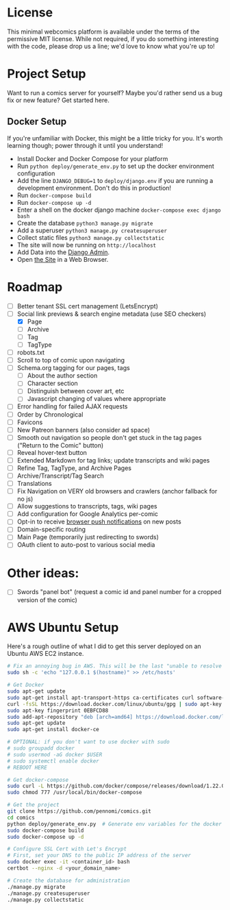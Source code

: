 # License

This minimal webcomics platform is available under the terms of the permissive MIT license. While not required, if you 
do something interesting with the code, please drop us a line; we'd love to know what you're up to!

# Project Setup

Want to run a comics server for yourself? Maybe you'd rather send us a bug fix or new feature? Get started here.

## Docker Setup

If you're unfamiliar with Docker, this might be a little tricky for you. It's worth learning though; power through it until you understand!

- Install Docker and Docker Compose for your platform
- Run `python deploy/generate_env.py` to set up the docker environment configuration
- Add the line `DJANGO_DEBUG=1` to `deploy/django.env` if you are running a development environment. Don't do this in production!
- Run `docker-compose build`
- Run `docker-compose up -d`
- Enter a shell on the docker django machine `docker-compose exec django bash`
- Create the database `python3 manage.py migrate`
- Add a superuser `python3 manage.py createsuperuser`
- Collect static files `python3 manage.py collectstatic`
- The site will now be running on `http://localhost`
- Add Data into the [Django Admin](http://localhost/admin/).
- Open [the Site](http://localhost) in a Web Browser.


# Roadmap

- [ ] Better tenant SSL cert management (LetsEncrypt)
- [ ] Social link previews & search engine metadata (use SEO checkers)
  - [x] Page
  - [ ] Archive
  - [ ] Tag
  - [ ] TagType
- [ ] robots.txt
- [ ] Scroll to top of comic upon navigating
- [ ] Schema.org tagging for our pages, tags
  - [ ] About the author section
  - [ ] Character section
  - [ ] Distinguish between cover art, etc
  - [ ] Javascript changing of values where appropriate
- [ ] Error handling for failed AJAX requests
- [ ] Order by Chronological
- [ ] Favicons
- [ ] New Patreon banners (also consider ad space)
- [ ] Smooth out navigation so people don't get stuck in the tag pages ("Return to the Comic" button)
- [ ] Reveal hover-text button
- [ ] Extended Markdown for tag links; update transcripts and wiki pages
- [ ] Refine Tag, TagType, and Archive Pages
- [ ] Archive/Transcript/Tag Search
- [ ] Translations
- [ ] Fix Navigation on VERY old browsers and crawlers (anchor fallback for no js)
- [ ] Allow suggestions to transcripts, tags, wiki pages
- [ ] Add configuration for Google Analytics per-comic
- [ ] Opt-in to receive [browser push notifications](https://developers.google.com/web/updates/2016/07/web-push-interop-wins) on new posts
- [ ] Domain-specific routing
- [ ] Main Page (temporarily just redirecting to swords)
- [ ] OAuth client to auto-post to various social media

# Other ideas:

- [ ] Swords "panel bot" (request a comic id and panel number for a cropped version of the comic)

# AWS Ubuntu Setup

Here's a rough outline of what I did to get this server deployed on an Ubuntu AWS EC2 instance.

```bash
# Fix an annoying bug in AWS. This will be the last "unable to resolve host" error you see
sudo sh -c 'echo "127.0.0.1 $(hostname)" >> /etc/hosts'

# Get Docker
sudo apt-get update
sudo apt-get install apt-transport-https ca-certificates curl software-properties-common
curl -fsSL https://download.docker.com/linux/ubuntu/gpg | sudo apt-key add -
sudo apt-key fingerprint 0EBFCD88
sudo add-apt-repository "deb [arch=amd64] https://download.docker.com/linux/ubuntu $(lsb_release -cs) stable"
sudo apt-get update
sudo apt-get install docker-ce

# OPTIONAL: if you don't want to use docker with sudo
# sudo groupadd docker
# sudo usermod -aG docker $USER
# sudo systemctl enable docker
# REBOOT HERE

# Get docker-compose
sudo curl -L https://github.com/docker/compose/releases/download/1.22.0/docker-compose-`uname -s`-`uname -m` -o /usr/local/bin/docker-compose
sudo chmod 777 /usr/local/bin/docker-compose

# Get the project
git clone https://github.com/pennomi/comics.git
cd comics
python deploy/generate_env.py  # Generate env variables for the docker build
sudo docker-compose build
sudo docker-compose up -d

# Configure SSL Cert with Let's Encrypt
# First, set your DNS to the public IP address of the server
sudo docker exec -it <container_id> bash
certbot --nginx -d <your_domain_name>

# Create the database for administration
./manage.py migrate
./manage.py createsuperuser
./manage.py collectstatic
```
